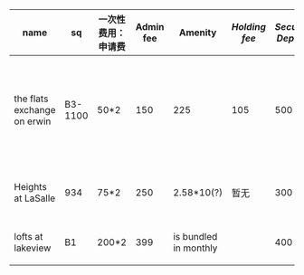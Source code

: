 | name | sq | 一次性费用：申请费| Admin fee |Amenity|*Holding fee* |*Security Deposit* |月付：租金| Trash+ Pest| 备注
| ------- | ---------- | ------- | ------ | ------ |------ |------ |------ |------ |------ |
| the flats exchange on erwin| B3-1100| 50*2 |150|225|105|500|2380|25+4|月租 2456.6+水电网费，add a roommate 另加150🧎2471.6，一次性费用475+150
| Heights at LaSalle| 934| 75*2|250|2.58*10(?)|暂无|300|2099|42.29|2184+水电网，一次性费用共400+Amenity
| lofts at lakeview |B1  |200*2|399|is bundled in monthly||400|2345|220|2624包水电网?，一次性费用599